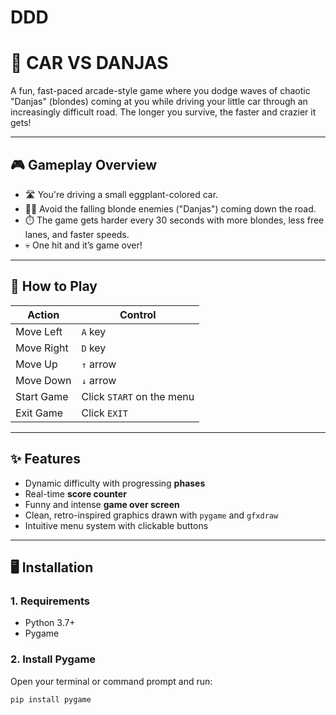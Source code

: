 # DDD
# 🚗 CAR VS DANJAS

A fun, fast-paced arcade-style game where you dodge waves of chaotic "Danjas" (blondes) coming at you while driving your little car through an increasingly difficult road. The longer you survive, the faster and crazier it gets!

---

## 🎮 Gameplay Overview

- 🛣️ You're driving a small eggplant-colored car.
- 🏃‍♀️ Avoid the falling blonde enemies ("Danjas") coming down the road.
- ⏱️ The game gets harder every 30 seconds with more blondes, less free lanes, and faster speeds.
- 💀 One hit and it’s game over!

---

## 🧠 How to Play

| Action        | Control      |
|---------------|--------------|
| Move Left     | `A` key      |
| Move Right    | `D` key      |
| Move Up       | `↑` arrow    |
| Move Down     | `↓` arrow    |
| Start Game    | Click `START` on the menu |
| Exit Game     | Click `EXIT` |

---

## ✨ Features

- Dynamic difficulty with progressing **phases**
- Real-time **score counter**
- Funny and intense **game over screen**
- Clean, retro-inspired graphics drawn with `pygame` and `gfxdraw`
- Intuitive menu system with clickable buttons

---

## 🖥️ Installation

### 1. Requirements
- Python 3.7+
- Pygame

### 2. Install Pygame
Open your terminal or command prompt and run:

```bash
pip install pygame

